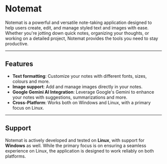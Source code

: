 # Notemat
Notemat is a powerful and versatile note-taking application designed to help users create, edit, and manage styled text and images with ease. Whether you're jotting down quick notes, organizing your thoughts, or working on a detailed project, Notemat provides the tools you need to stay productive.

---

## Features
- **Text formatting**: Customize your notes with different fonts, sizes, colours and more.
- **Image support**: Add and manage images directly in your notes.
- **Google Gemini AI Integration**: Leverage Google's Gemini to enhance your notes with suggestions, summarizations and more.
- **Cross-Platform**: Works both on Windows and Linux, with a primary focus on Linux.

---

## Support
Notemat is actively developed and tested on **Linux**, with support for **Windows** as well. While the primary focus is on ensuring a seamless experience on Linux, the application is designed to work reliably on both platforms.